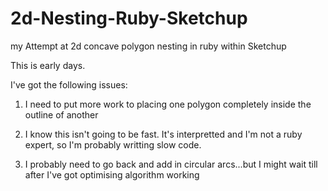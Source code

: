# 2d-Nesting-Ruby-Sketchup
my Attempt at 2d concave polygon nesting in ruby within Sketchup

This is early days.

I've got the following issues:

1. I need to put more work to placing one polygon completely inside the outline of another

2. I know this isn't going to be fast. It's interpretted and I'm not a ruby expert, so I'm probably writting slow code.

3. I probably need to go back and add in circular arcs...but I might wait till after I've got optimising algorithm working


 
